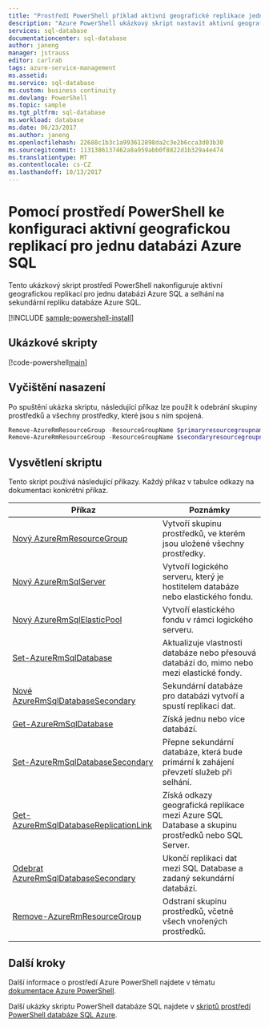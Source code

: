 ```yaml
---
title: "Prostředí PowerShell příklad aktivní geografické replikace jedním Azure SQL Database | Microsoft Docs"
description: "Azure PowerShell ukázkový skript nastavit aktivní geografickou replikací pro jednu databázi Azure SQL a převzetí služeb při selhání je."
services: sql-database
documentationcenter: sql-database
author: janeng
manager: jstrauss
editor: carlrab
tags: azure-service-management
ms.assetid: 
ms.service: sql-database
ms.custom: business continuity
ms.devlang: PowerShell
ms.topic: sample
ms.tgt_pltfrm: sql-database
ms.workload: database
ms.date: 06/23/2017
ms.author: janeng
ms.openlocfilehash: 22688c1b3c1a993612898da2c3e2b6cca3d03b30
ms.sourcegitcommit: 1131386137462a8a959abb0f8822d1b329a4e474
ms.translationtype: MT
ms.contentlocale: cs-CZ
ms.lasthandoff: 10/13/2017
---
```

# <a name="use-powershell-to-configure-active-geo-replication-for-a-single-azure-sql-database"></a>Pomocí prostředí PowerShell ke konfiguraci aktivní geografickou replikací pro jednu databázi Azure SQL

Tento ukázkový skript prostředí PowerShell nakonfiguruje aktivní geografickou replikací pro jednu databázi Azure SQL a selhání na sekundární repliku databáze Azure SQL.

[!INCLUDE [sample-powershell-install](../../../includes/sample-powershell-install-no-ssh.md)]

## <a name="sample-scripts"></a>Ukázkové skripty

[!code-powershell[main](../../../powershell_scripts/sql-database/setup-geodr-and-failover-database/setup-geodr-and-failover-database.ps1?highlight=17-20 "Set up active geo-replication for single database")]

## <a name="clean-up-deployment"></a>Vyčištění nasazení

Po spuštění ukázka skriptu, následující příkaz lze použít k odebrání skupiny prostředků a všechny prostředky, které jsou s ním spojená.

```powershell
Remove-AzureRmResourceGroup -ResourceGroupName $primaryresourcegroupname
Remove-AzureRmResourceGroup -ResourceGroupName $secondaryresourcegroupname
```

## <a name="script-explanation"></a>Vysvětlení skriptu

Tento skript používá následující příkazy. Každý příkaz v tabulce odkazy na dokumentaci konkrétní příkaz.

| Příkaz | Poznámky |
|---|---|
| [Nový AzureRmResourceGroup](/powershell/module/azurerm.resources/new-azurermresourcegroup) | Vytvoří skupinu prostředků, ve kterém jsou uložené všechny prostředky. |
| [Nový AzureRmSqlServer](/powershell/module/azurerm.sql/new-azurermsqlserver) | Vytvoří logického serveru, který je hostitelem databáze nebo elastického fondu. |
| [Nový AzureRmSqlElasticPool](/powershell/module/azurerm.sql/new-azurermsqlelasticpool) | Vytvoří elastického fondu v rámci logického serveru. |
| [Set-AzureRmSqlDatabase](/powershell/module/azurerm.sql/set-azurermsqldatabase) | Aktualizuje vlastnosti databáze nebo přesouvá databázi do, mimo nebo mezi elastické fondy. |
| [Nové AzureRmSqlDatabaseSecondary](/powershell/module/azurerm.sql/new-azurermsqldatabasesecondary)| Sekundární databáze pro databázi vytvoří a spustí replikaci dat. |
| [Get-AzureRmSqlDatabase](/powershell/module/azurerm.sql/get-azurermsqldatabase)| Získá jednu nebo více databází. |
| [Set-AzureRmSqlDatabaseSecondary](/powershell/module/azurerm.sql/set-azurermsqldatabasesecondary)| Přepne sekundární databáze, která bude primární k zahájení převzetí služeb při selhání.|
| [Get-AzureRmSqlDatabaseReplicationLink](/powershell/module/azurerm.sql/get-azurermsqldatabasereplicationlink) | Získá odkazy geografická replikace mezi Azure SQL Database a skupinu prostředků nebo SQL Server. |
| [Odebrat AzureRmSqlDatabaseSecondary](/powershell/module/azurerm.sql/remove-azurermsqldatabasesecondary) | Ukončí replikaci dat mezi SQL Database a zadaný sekundární databázi. |
| [Remove-AzureRmResourceGroup](/powershell/module/azurerm.resources/remove-azurermresourcegroup) | Odstraní skupinu prostředků, včetně všech vnořených prostředků. |
|||

## <a name="next-steps"></a>Další kroky

Další informace o prostředí Azure PowerShell najdete v tématu [dokumentace Azure PowerShell](/powershell/azure/overview).

Další ukázky skriptu PowerShell databáze SQL najdete v [skriptů prostředí PowerShell databáze SQL Azure](../sql-database-powershell-samples.md).
